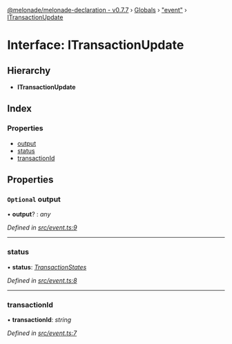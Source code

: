 [@melonade/melonade-declaration - v0.7.7](../README.md) › [Globals](../globals.md) › ["event"](../modules/_event_.md) › [ITransactionUpdate](_event_.itransactionupdate.md)

# Interface: ITransactionUpdate

## Hierarchy

* **ITransactionUpdate**

## Index

### Properties

* [output](_event_.itransactionupdate.md#optional-output)
* [status](_event_.itransactionupdate.md#status)
* [transactionId](_event_.itransactionupdate.md#transactionid)

## Properties

### `Optional` output

• **output**? : *any*

*Defined in [src/event.ts:9](https://github.com/devit-tel/melonade-declaration/blob/3e3ea40/src/event.ts#L9)*

___

###  status

• **status**: *[TransactionStates](../enums/_state_.transactionstates.md)*

*Defined in [src/event.ts:8](https://github.com/devit-tel/melonade-declaration/blob/3e3ea40/src/event.ts#L8)*

___

###  transactionId

• **transactionId**: *string*

*Defined in [src/event.ts:7](https://github.com/devit-tel/melonade-declaration/blob/3e3ea40/src/event.ts#L7)*

